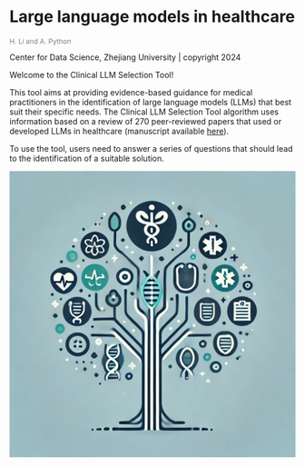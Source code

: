 # Large language models in healthcare
<p style="color: grey; font-size: 12px;">H. Li and A. Python</p>
Center for Data Science, Zhejiang University | copyright 2024


Welcome to the Clinical LLM Selection Tool! 

This tool aims at providing evidence-based guidance for medical practitioners in the identification of large language models (LLMs) that best suit their specific needs. 
The Clinical LLM Selection Tool algorithm uses information based on a review of 270 peer-reviewed papers that used or developed LLMs in healthcare (manuscript available [here](https://www.jmir.org/2025/1/e71916/)).

To use the tool, users need to answer a series of questions that should lead to the identification of a suitable solution. 
<p align="center">
  <img src="LLMtool.jpg" alt="Clinical LLM Decision Tree" style="max-width: 100%; height: auto;">
</p>
